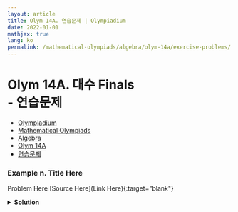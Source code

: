 ```yaml
---
layout: article
title: Olym 14A. 연습문제 | Olympiadium
date: 2022-01-01
mathjax: true
lang: ko
permalink: /mathematical-olympiads/algebra/olym-14a/exercise-problems/
---
```

# Olym 14A. 대수 Finals <br> <ssup> - 연습문제</ssup>

<ul class="breadcrumb">
	<li><a href="{{ site.baseurl }}/">Olympiadium</a></li> 
	<li><a href="{{ site.baseurl }}/mathematical-olympiads/">Mathematical Olympiads</a></li> 
	<li><a href="{{ site.baseurl }}/mathematical-olympiads/algebra/">Algebra</a></li> 
	<li><a href="{{ site.baseurl }}/mathematical-olympiads/algebra/olym-14a/">Olym 14A</a></li> 
	<li><a href="{{ site.baseurl }}/mathematical-olympiads/algebra/olym-14a/exercise-problems/">연습문제</a></li>
</ul>

### Example n. Title Here
<skyblueboard> Problem Here </skyblueboard>
[Source Here](Link Here){:target="blank"}
<pinkborder><details>
<summary><b>Solution</b></summary>
Solution Here. 
</details></pinkborder>
